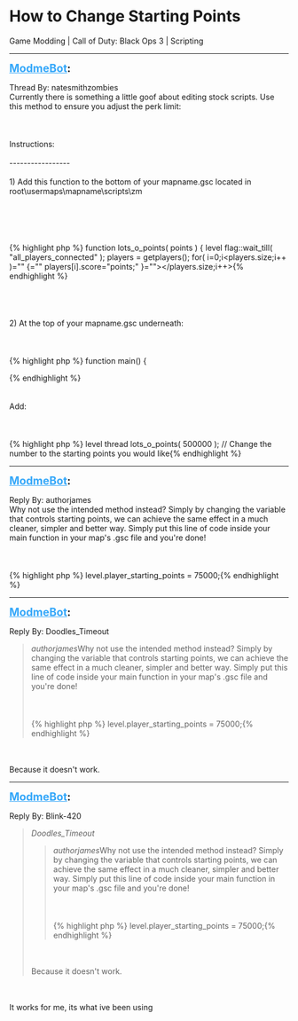 # How to Change Starting Points
Game Modding | Call of Duty: Black Ops 3 | Scripting

---
<strong style="font-size: 1.4em;"><span style="text-decoration: underline;text-decoration-color: #34a7f9;"><span style="color:#34a7f9;">ModmeBot</span></span>:</strong>

<p>Thread By: natesmithzombies<br />Currently there is something a little goof about editing stock scripts. Use this method to ensure you adjust the perk limit:<br /><br /><br /><br />Instructions:<br /><br />-----------------<br /><br />1) Add this function to the bottom of your mapname.gsc located in root\usermaps\mapname\scripts\zm <br /><br /><br /><br /><br /><br />{% highlight php %}
function lots_o_points( points )
{
	level flag::wait_till( "all_players_connected" );
	players = getplayers(); 
	for( i=0;i&lt;players.size;i++ )="" {="" players[i].score="points;" }=""&gt;&lt;/players.size;i++&gt;{% endhighlight %}
<br /><br /><br /><br /><br />2) At the top of your mapname.gsc underneath:<br /><br /><br /><br />{% highlight php %}
function main()
{

{% endhighlight %}
<br /><br /><br />Add:<br /><br /><br /><br />{% highlight php %}
level thread lots_o_points( 500000 );  // Change the number to the starting points you would like{% endhighlight %}
</p>

---
<strong style="font-size: 1.4em;"><span style="text-decoration: underline;text-decoration-color: #34a7f9;"><span style="color:#34a7f9;">ModmeBot</span></span>:</strong>

<p>Reply By: authorjames<br />Why not use the intended method instead? Simply by changing the variable that controls starting points, we can achieve the same effect in a much cleaner, simpler and better way. Simply put this line of code inside your main function in your map&#39;s .gsc file and you&#39;re done!<br /><br /><br /><br />{% highlight php %}
level.player_starting_points = 75000;{% endhighlight %}
</p>

---
<strong style="font-size: 1.4em;"><span style="text-decoration: underline;text-decoration-color: #34a7f9;"><span style="color:#34a7f9;">ModmeBot</span></span>:</strong>

<p>Reply By: Doodles_Timeout<br /><blockquote><em>authorjames</em>Why not use the intended method instead? Simply by changing the variable that controls starting points, we can achieve the same effect in a much cleaner, simpler and better way. Simply put this line of code inside your main function in your map&#39;s .gsc file and you&#39;re done!<br /><br /><br /><br />{% highlight php %}
level.player_starting_points = 75000;{% endhighlight %}
<br /></blockquote><br /><br />Because it doesn&#39;t work.</p>

---
<strong style="font-size: 1.4em;"><span style="text-decoration: underline;text-decoration-color: #34a7f9;"><span style="color:#34a7f9;">ModmeBot</span></span>:</strong>

<p>Reply By: Blink-420<br /><blockquote><em>Doodles_Timeout</em><blockquote><em>authorjames</em>Why not use the intended method instead? Simply by changing the variable that controls starting points, we can achieve the same effect in a much cleaner, simpler and better way. Simply put this line of code inside your main function in your map&#39;s .gsc file and you&#39;re done!<br /><br /><br /><br />{% highlight php %}
level.player_starting_points = 75000;{% endhighlight %}
<br /></blockquote><br /><br />Because it doesn&#39;t work.</blockquote><br /><br />It works for me, its what ive been using</p>
